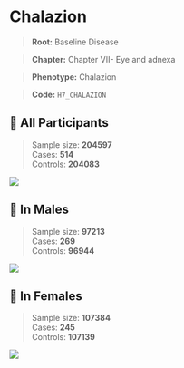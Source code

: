 # Chalazion

> **Root:** Baseline Disease  

> **Chapter:** Chapter VII- Eye and adnexa  

> **Phenotype:** Chalazion  

> **Code:** `H7_CHALAZION`

## 🧪 All Participants  
> Sample size: **204597**  
> Cases: **514**  
> Controls: **204083**
<img src="/Disease/Figures/ALL/Incidence/H7_CHALAZION.png"/>
<CsvTable src="/Disease_Data/ALL/Incidence/COX_H7_CHALAZION.csv" label="🔍 View full results" />

## 👨 In Males  
> Sample size: **97213**  
> Cases: **269**  
> Controls: **96944**
<img src="/Disease/Figures/Male/Incidence/H7_CHALAZION.png"/>
<CsvTable src="/Disease_Data/Male/Incidence/COX_H7_CHALAZION.csv" label="🔍 View full results" />

## 👩 In Females  
> Sample size: **107384**  
> Cases: **245**  
> Controls: **107139**
<img src="/Disease/Figures/Female/Incidence/H7_CHALAZION.png"/>
<CsvTable src="/Disease_Data/Female/Incidence/COX_H7_CHALAZION.csv" label="🔍 View full results" />
